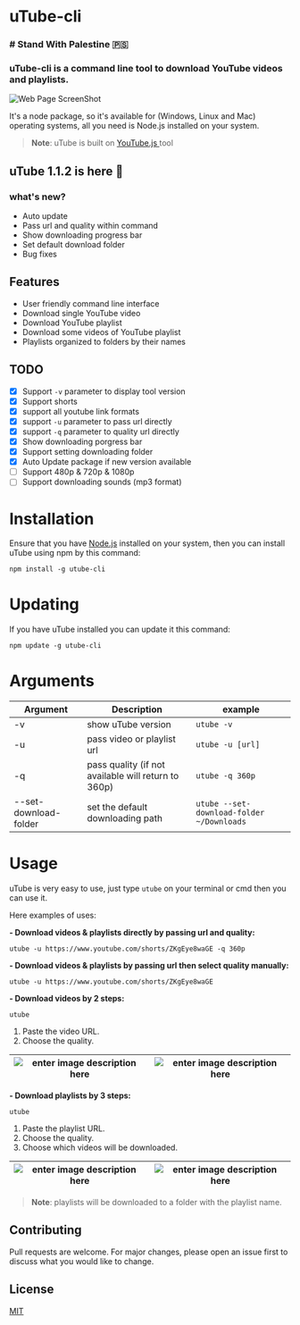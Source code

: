 # uTube-cli

### # Stand With Palestine 🇵🇸

### uTube-cli is a command line tool to download YouTube videos and playlists.

![Web Page ScreenShot](https://i.ibb.co/VYw6ZST/Screenshot-from-2022-07-27-17-23-23.png)

It's a node package, so it's available for (Windows, Linux and Mac) operating systems, all you need is Node.js installed on your system.

> **Note**: uTube is built on [ YouTube.js ](https://github.com/LuanRT/YouTube.js) tool

## uTube 1.1.2 is here 🎉

### what's new?

- Auto update
- Pass url and quality within command
- Show downloading progress bar
- Set default download folder
- Bug fixes

## Features

- User friendly command line interface
- Download single YouTube video
- Download YouTube playlist
- Download some videos of YouTube playlist
- Playlists organized to folders by their names

## TODO

- [x] Support `-v` parameter to display tool version
- [x] Support shorts
- [x] support all youtube link formats
- [x] support `-u` parameter to pass url directly
- [x] support `-q` parameter to quality url directly
- [x] Show downloading porgress bar
- [x] Support setting downloading folder
- [x] Auto Update package if new version available
- [ ] Support 480p & 720p & 1080p
- [ ] Support downloading sounds (mp3 format)

# Installation

Ensure that you have [Node.js](https://nodejs.org/en/) installed on your system, then you can install uTube using npm by this command:

    npm install -g utube-cli

# Updating

If you have uTube installed you can update it this command:

    npm update -g utube-cli

# Arguments

| Argument              | Description                                         | example                                   |
| --------------------- | --------------------------------------------------- | ----------------------------------------- |
| -v                    | show uTube version                                  | `utube -v`                                |
| -u                    | pass video or playlist url                          | `utube -u [url]`                          |
| -q                    | pass quality (if not available will return to 360p) | `utube -q 360p`                           |
| --set-download-folder | set the default downloading path                    | `utube --set-download-folder ~/Downloads` |

# Usage

uTube is very easy to use, just type `utube` on your terminal or cmd then you can use it.

Here examples of uses:

**- Download videos & playlists directly by passing url and quality:**

    utube -u https://www.youtube.com/shorts/ZKgEye8waGE -q 360p

**- Download videos & playlists by passing url then select quality manually:**

    utube -u https://www.youtube.com/shorts/ZKgEye8waGE

**- Download videos by 2 steps:**

    utube

1.  Paste the video URL.
2.  Choose the quality.

| ![enter image description here](https://i.ibb.co/Fx7qCgZ/Screenshot-from-2022-07-27-17-24-44.png) | ![enter image description here](https://i.ibb.co/cvYhyC9/Screenshot-from-2022-07-27-17-24-56.png) |
| ------------------------------------------------------------------------------------------------- | ------------------------------------------------------------------------------------------------- |

**- Download playlists by 3 steps:**

    utube

1.  Paste the playlist URL.
2.  Choose the quality.
3.  Choose which videos will be downloaded.

| ![enter image description here](https://i.ibb.co/Njcqm0z/Screenshot-from-2022-07-27-17-27-02.png) | ![enter image description here](https://i.ibb.co/P6tL6Mr/Screenshot-from-2022-07-27-17-27-22.png) |
| ------------------------------------------------------------------------------------------------- | ------------------------------------------------------------------------------------------------- |

> **Note**: playlists will be downloaded to a folder with the playlist name.

## Contributing

Pull requests are welcome. For major changes, please open an issue first to discuss what you would like to change.

## License

[MIT](https://choosealicense.com/licenses/mit/)
